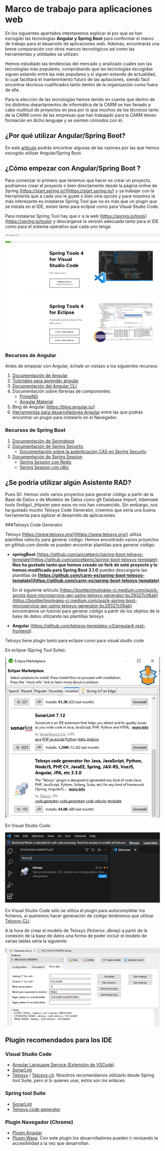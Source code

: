 # Marco de trabajo para aplicaciones web
En los siguientes apartados intentaremos explicar el por qué se han escogido las tecnologías **Angular y Spring Boot** para conformar el marco de trabajo para el desarrollo de aplicaciones web. Además, encontrarás una breve comparación con otros marcos tecnológicos así como las herramientas y utilidades se utilizan.

Hemos estudiado las tendencias del mercado y analizado cuáles son las tecnologías más populares, comprobando que las tecnologías escogidas siguen estando entre las más populares y si siguen estando de actualidad, lo cual facilitará el mantenimiento futuro de las apliaciones, siendo fácil encontrar técnicos cualificados tanto dentro de la organización como fuera de ella.

Para la elección de las tecnologías hemos tenido en cuenta que dentro de los distintos departamentos de informática de la CARM se han llevado a cabo multitud de proyectos en java por lo que muchos de los técnicos tanto de la CARM como de las empresas que han trabajado para la CARM tienen formación en dicho lenguaje y se sienten cómodos con él.

## ¿Por qué utilizar Angular/Spring Boot?
En este [artículo](razonamientofrmw.md) podrás encontrar algunas de las razones por las que hemos escogido utilizar Angular/Spring Boot.

## ¿Cómo empezar con Angular/Spring Boot ?
Para comenzar lo primero que tenemos que hacer es crear un proyecto, podríamos crear el proyecto o bien directamente desde la página online de Spring [https://start.spring.io/](https://start.spring.io/) y ya trabajar con la herramienta que a cada uno le guste o bien otra opción y para nosotros la más interesante es instalarse Spring Tool que no es más que un plugin que se instala en el IDE, existe tanto para eclipse como para Visual Studio Code.

Para instalarse Spring Tool hay que ir a la web [https://spring.io/tools](https://spring.io/tools) y descargarse la versión adecuada tanto para el IDE como para el sistema operativo que cada uno tenga.

![Spring Tool](imagenes/springtool_14.png)

### Recursos de Angular
Antes de empezar con Angular, échale un vistazo a los siguientes recursos:
1.  [Documentación de Angular](https://angular.io/docs)
2.	[Tutoriales para aprender angular](https://angular.io/tutorial)
3.	[Documentación del Angular CLI](https://angular.io/cli)
4.	Documentación sobre librerías de componentes:
    - [PrimeNG](https://primeng.org/)
    - [Angular Material](https://material.angular.io/)
5.  Blog de Angular (https://blog.angular.io/)
6.  [Herramientas para desarrolladores Angular](https://angular.io/guide/devtools) entre las que podrás encontrar un plugin para instalarlo en el Navegador.

### Recursos de Spring Boot
1. [Documentación de Springboot](https://spring.io/projects/spring-boot)
2. [Documentación de Spring Security](https://spring.io/projects/spring-security)
    - [Documentación sobre la autenticación CAS en Spring Security](https://docs.spring.io/spring-security/reference/servlet/authentication/cas.html)
4. [Documentación de Spring Session](https://spring.io/projects/spring-session)
     - [Spring Session con Redis](https://docs.spring.io/spring-session/reference/getting-started/using-redis.html)
     - [Spring Session con jdbc](https://docs.spring.io/spring-session/reference/getting-started/using-jdbc.html)

## ¿Se podría utilizar algún Asistente RAD?
Pues SI!. Hemos visto varios proyectos para generar código a partir de la Base de Datos o de Modelos de Datos como g9 Database Import, hibernate tools (Indigo), jHipster pero esos no nos han convencido. Sin embargo, nos ha gustado mucho Telosys Code Generator, creemos que sería una buena herramienta para agilizar el desarrollo de aplicaciones.

###Telosys Code Generator

Telosys [https://www.telosys.org/](https://www.telosys.org/) utiliza plantillas velocity para generar código. Hemos encontrado varios proyectos en gitHub.com donde se pueden encontrar plantillas para generar código:

- **springBoot** [https://github.com/anicetkeric/spring-boot-telosys-template](https://github.com/anicetkeric/spring-boot-telosys-template): **Nos ha gustado tanto que hemos creado un fork de este proyecto y lo hemos modificado para Spring Boot 3.1.0** puedes descargarte las plantillas de **[https://github.com/carm-es/spring-boot-telosys-template](https://github.com/carm-es/spring-boot-telosys-template)**

  En el siguiente artículo [https://boottechnologies-ci.medium.com/quick-spring-boot-microservice-api-using-telosys-generator-bc29327c06ab](https://boottechnologies-ci.medium.com/quick-spring-boot-microservice-api-using-telosys-generator-bc29327c06ab) encontramos un tutorial para generar código a partir de los objetos de la base de datos utilizando las plantillas telosys.

- **Angular** (https://github.com/telosys-templates-v3/angular4-rest-frontend).

Telosys tiene plugin tanto para eclipse como para visual studio code

En eclipse (Spring Tool Suite):

![Telosys](imagenes/plugtelosys_15.png)

En Visual Studio Code:

![Telosys](imagenes/plugtelosys_16.png)

En Visual Studio Code sólo se utiliza el plugin para autocompletar los ficheros, si queremos hacer generación de código tendremos que utilizar [Telosys-CLI](https://www.telosys.org/cli.html).

A la hora de crear el modelo de Telosys (ficheros .dbrep) a partir de la conexión de la base de datos una forma de poder incluir el modelo de varias tablas sería la siguiente:

![Telosys](imagenes/telosys_17.png)

## Plugin recomendados para los IDE

### Visual Studio Code

- [Angular Language Service (Extensión de VSCode)](https://marketplace.visualstudio.com/items?itemName=Angular.ng-template)     
- [SonarLint](https://www.sonarsource.com/products/sonarlint/features/visual-studio/)
- [Telosys](https://marketplace.visualstudio.com/items?itemName=telosysteam.telosys) / [Telosys-cli](https://www.telosys.org/cli.html). Nosotros recomendamos utilizarlo desde Spring tool Suite, pero si lo quieres usar, estos son los enlaces.
  
### Spring tool Suite

- [SonarLint](https://www.sonarsource.com/products/sonarlint/features/eclipse/)
- [Telosys code generator](https://marketplace.eclipse.org/content/telosys-code-generator-java-javascript-python-nodejs-php-c-javaee-spring-jax-rs-vuejs)

### Plugin Navegador (Chrome)
- [Plugin Angular](https://chrome.google.com/webstore/detail/angular-developer-tools/ienfalfjdbdpebioblfackkekamfmbnh)
- [Plugin Wave](https://chrome.google.com/webstore/detail/wave-evaluation-tool/jbbplnpkjmmeebjpijfedlgcdilocofh). Con este plugin los desarrolladores pueden ir revisando la accesibilidad a la vez que desarrollan.




